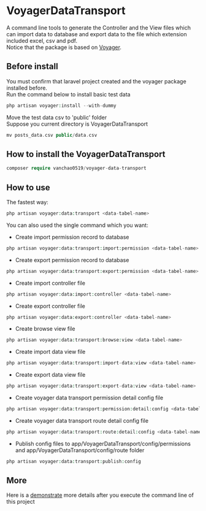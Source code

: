 # VoyagerDataTransport
A command line tools to generate the Controller and the View files 
which can import data to database and export data to the file which extension included excel, csv and pdf.
<br>
Notice that the package is based on <a href="https://voyager.devdojo.com/">Voyager</a>.
<br>
## Before install
You must confirm that laravel project created and the voyager package installed before.
<br>
Run the command below to install basic test data
```php
php artisan voyager:install --with-dummy
```
Move the test data csv to 'public' folder
<br>
Suppose you current directory is VoyagerDataTransport
```php
mv posts_data.csv public/data.csv
```
## How to install the VoyagerDataTransport
```php
composer require vanchao0519/voyager-data-transport
```
## How to use
The fastest way:
```php
php artisan voyager:data:transport <data-tabel-name>
```
You can also used the single command which you want:
- Create import permission record to database
```php
php artisan voyager:data:transport:import:permission <data-tabel-name>
```
- Create export permission record to database
```php
php artisan voyager:data:transport:export:permission <data-tabel-name>
```
- Create import controller file
```php
php artisan voyager:data:import:controller <data-tabel-name>
```
- Create export controller file
```php
php artisan voyager:data:export:controller <data-tabel-name>
```
- Create browse view file
```php
php artisan voyager:data:transport:browse:view <data-tabel-name>
```
- Create import data view file
```php
php artisan voyager:data:transport:import-data:view <data-tabel-name>
```
- Create export data view file
```php
php artisan voyager:data:transport:export-data:view <data-tabel-name>
```
- Create voyager data transport permission detail config file
```php
php artisan voyager:data:transport:permission:detail:config <data-tabel-name>
```
- Create voyager data transport route detail config file
```php
php artisan voyager:data:transport:route:detail:config <data-tabel-name>
```
- Publish config files to app/VoyagerDataTransport/config/permissions and app/VoyagerDataTransport/config/route folder
```php
php artisan voyager:data:transport:publish:config
```
## More
Here is a <a href="https://github.com/vanchao0519/VoyagerDataTransportDemo">demonstrate</a> more details after you execute the command line of this project